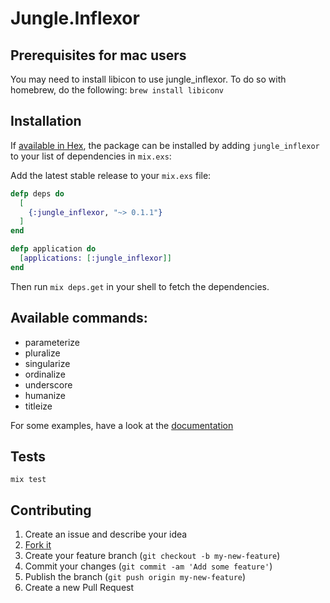 # Jungle.Inflexor

## Prerequisites for mac users

You may need to install libicon to use jungle_inflexor. To do so with homebrew, do the following: `brew install libiconv`

## Installation

If [available in Hex](https://hex.pm/packages/jungle_inflexor), the package can be installed
by adding `jungle_inflexor` to your list of dependencies in `mix.exs`:

Add the latest stable release to your `mix.exs` file:

```elixir
defp deps do
  [
    {:jungle_inflexor, "~> 0.1.1"}
  ]
end

defp application do
  [applications: [:jungle_inflexor]]
end
```

Then run `mix deps.get` in your shell to fetch the dependencies.

## Available commands:
* parameterize
* pluralize
* singularize
* ordinalize
* underscore
* humanize
* titleize

For some examples, have a look at the [documentation](https://hexdocs.pm/jungle_inflexor)

## Tests

`mix test`

## Contributing

1. Create an issue and describe your idea
2. [Fork it](https://github.com/WTTJ/jungle_inflexor/fork)
3. Create your feature branch (`git checkout -b my-new-feature`)
4. Commit your changes (`git commit -am 'Add some feature'`)
5. Publish the branch (`git push origin my-new-feature`)
6. Create a new Pull Request
